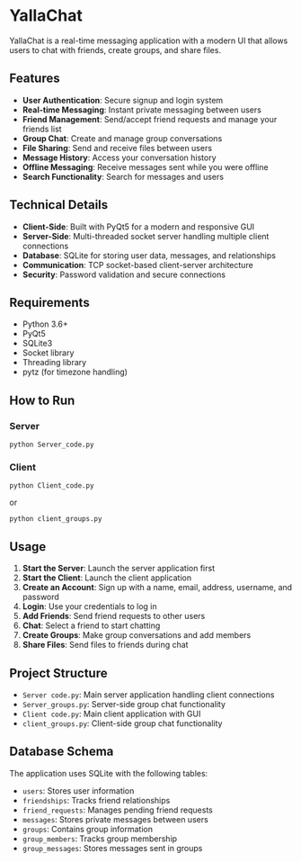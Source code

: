 # YallaChat

YallaChat is a real-time messaging application with a modern UI that allows users to chat with friends, create groups, and share files.

## Features

- **User Authentication**: Secure signup and login system
- **Real-time Messaging**: Instant private messaging between users
- **Friend Management**: Send/accept friend requests and manage your friends list
- **Group Chat**: Create and manage group conversations
- **File Sharing**: Send and receive files between users
- **Message History**: Access your conversation history
- **Offline Messaging**: Receive messages sent while you were offline
- **Search Functionality**: Search for messages and users

## Technical Details

- **Client-Side**: Built with PyQt5 for a modern and responsive GUI
- **Server-Side**: Multi-threaded socket server handling multiple client connections
- **Database**: SQLite for storing user data, messages, and relationships
- **Communication**: TCP socket-based client-server architecture
- **Security**: Password validation and secure connections

## Requirements

- Python 3.6+
- PyQt5
- SQLite3
- Socket library
- Threading library
- pytz (for timezone handling)

## How to Run

### Server
```
python Server_code.py
```

### Client
```
python Client_code.py
```
or
```
python client_groups.py
```

## Usage

1. **Start the Server**: Launch the server application first
2. **Start the Client**: Launch the client application
3. **Create an Account**: Sign up with a name, email, address, username, and password
4. **Login**: Use your credentials to log in
5. **Add Friends**: Send friend requests to other users
6. **Chat**: Select a friend to start chatting
7. **Create Groups**: Make group conversations and add members
8. **Share Files**: Send files to friends during chat

## Project Structure

- `Server code.py`: Main server application handling client connections
- `Server_groups.py`: Server-side group chat functionality
- `Client code.py`: Main client application with GUI
- `client_groups.py`: Client-side group chat functionality

## Database Schema

The application uses SQLite with the following tables:
- `users`: Stores user information
- `friendships`: Tracks friend relationships
- `friend_requests`: Manages pending friend requests
- `messages`: Stores private messages between users
- `groups`: Contains group information
- `group_members`: Tracks group membership
- `group_messages`: Stores messages sent in groups 